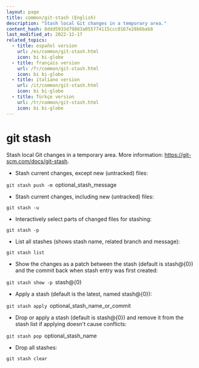 ```yaml
---
layout: page
title: common/git-stash (English)
description: "Stash local Git changes in a temporary area."
content_hash: 8ddd5933d79883a055774115ccc0167e28b6bab8
last_modified_at: 2022-12-17
related_topics:
  - title: español version
    url: /es/common/git-stash.html
    icon: bi bi-globe
  - title: français version
    url: /fr/common/git-stash.html
    icon: bi bi-globe
  - title: italiano version
    url: /it/common/git-stash.html
    icon: bi bi-globe
  - title: Türkçe version
    url: /tr/common/git-stash.html
    icon: bi bi-globe
---
```

# git stash

Stash local Git changes in a temporary area.
More information: <https://git-scm.com/docs/git-stash>.

- Stash current changes, except new (untracked) files:

`git stash push -m `<span class="tldr-var badge badge-pill bg-dark-lm bg-white-dm text-white-lm text-dark-dm font-weight-bold">optional_stash_message</span>

- Stash current changes, including new (untracked) files:

`git stash -u`

- Interactively select parts of changed files for stashing:

`git stash -p`

- List all stashes (shows stash name, related branch and message):

`git stash list`

- Show the changes as a patch between the stash (default is stash@{0}) and the commit back when stash entry was first created:

`git stash show -p `<span class="tldr-var badge badge-pill bg-dark-lm bg-white-dm text-white-lm text-dark-dm font-weight-bold">stash@{0}</span>

- Apply a stash (default is the latest, named stash@{0}):

`git stash apply `<span class="tldr-var badge badge-pill bg-dark-lm bg-white-dm text-white-lm text-dark-dm font-weight-bold">optional_stash_name_or_commit</span>

- Drop or apply a stash (default is stash@{0}) and remove it from the stash list if applying doesn't cause conflicts:

`git stash pop `<span class="tldr-var badge badge-pill bg-dark-lm bg-white-dm text-white-lm text-dark-dm font-weight-bold">optional_stash_name</span>

- Drop all stashes:

`git stash clear`
